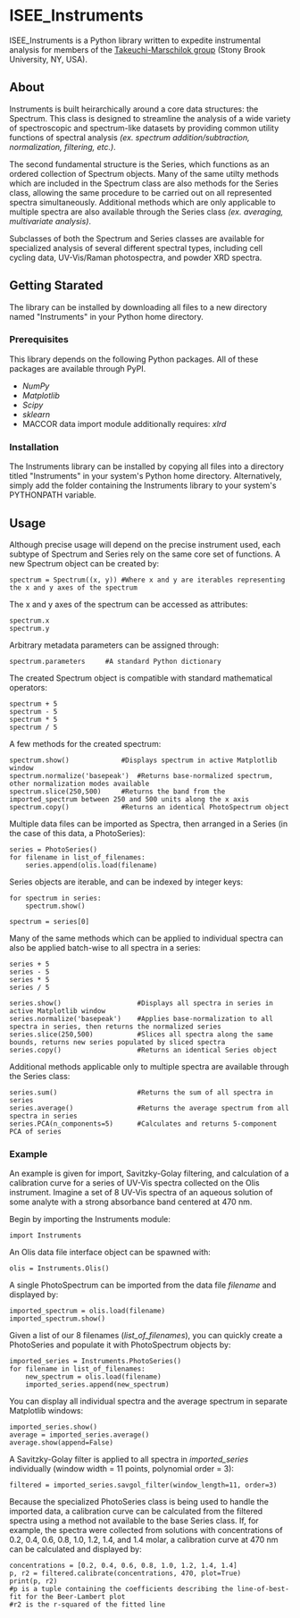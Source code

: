 


# ISEE_Instruments

ISEE_Instruments is a Python library written to expedite instrumental analysis for members of the [Takeuchi-Marschilok group](https://www.stonybrook.edu/commcms/iese/) (Stony Brook University, NY, USA).

## About

Instruments is built heirarchically around a core data structures: the Spectrum. This class is designed to streamline the analysis of a wide variety of spectroscopic and spectrum-like datasets
by providing common utility functions of spectral analysis *(ex. spectrum addition/subtraction, normalization, filtering, etc.)*.

The second fundamental structure is the Series, which functions as an ordered collection of Spectrum objects. Many of the same utilty methods which are included
in the Spectrum class are also methods for the Series class, allowing the same procedure to be carried out on all represented spectra simultaneously. Additional
methods which are only applicable to multiple spectra are also available through the Series class *(ex. averaging, multivariate analysis)*.

Subclasses of both the Spectrum and Series classes are available for specialized analysis of several different spectral types, including cell cycling data, UV-Vis/Raman
photospectra, and powder XRD spectra.
## Getting Starated
The library can be installed by downloading all files to a new directory named "Instruments" in your Python home directory.
### Prerequisites
This library depends on the following Python packages. All of these packages are available through PyPI.

* *NumPy*
* *Matplotlib*
* *Scipy*
* *sklearn*
* MACCOR data import module additionally requires: *xlrd*

### Installation
The Instruments library can be installed by copying all files into a directory titled "Instruments" in your system's Python home directory.
Alternatively, simply add the folder containing the Instruments library to your system's PYTHONPATH variable.
## Usage
Although precise usage will depend on the precise instrument used, each subtype of Spectrum and Series rely on the same core set of functions.
A new Spectrum object can be created by:
```
spectrum = Spectrum((x, y)) #Where x and y are iterables representing the x and y axes of the spectrum
```

The x and y axes of the spectrum can be accessed as attributes:
```
spectrum.x
spectrum.y
```
Arbitrary metadata parameters can be assigned through:
```
spectrum.parameters		#A standard Python dictionary
```
The created Spectrum object is compatible with standard mathematical operators:
```
spectrum + 5
spectrum - 5
spectrum * 5
spectrum / 5
```
A few methods for the created spectrum:
```
spectrum.show()				#Displays spectrum in active Matplotlib window
spectrum.normalize('basepeak')	#Returns base-normalized spectrum, other normalization modes available
spectrum.slice(250,500)		#Returns the band from the imported_spectrum between 250 and 500 units along the x axis
spectrum.copy()				#Returns an identical PhotoSpectrum object
```
Multiple data files can be imported as Spectra, then arranged in a Series (in the case of this data, a PhotoSeries):
```
series = PhotoSeries()
for filename in list_of_filenames:
	series.append(olis.load(filename)
```
Series objects are iterable, and can be indexed by integer keys:
```
for spectrum in series:
	spectrum.show()
```
```
spectrum = series[0]
```
Many of the same methods which can be applied to individual spectra can also be applied batch-wise to all spectra in a series:
```
series + 5
series - 5
series * 5
series / 5

series.show()					#Displays all spectra in series in active Matplotlib window
series.normalize('basepeak')	#Applies base-normalization to all spectra in series, then returns the normalized series
series.slice(250,500)			#Slices all spectra along the same bounds, returns new series populated by sliced spectra
series.copy()					#Returns an identical Series object
```
Additional methods applicable only to multiple spectra are available through the Series class:
```
series.sum()					#Returns the sum of all spectra in series
series.average()				#Returns the average spectrum from all spectra in series
series.PCA(n_components=5)		#Calculates and returns 5-component PCA of series
```

### Example

An example is given for import, Savitzky-Golay filtering, and calculation of a calibration curve for a series of UV-Vis spectra collected on the Olis instrument. Imagine a set of 8 UV-Vis spectra of an aqueous solution of some analyte with a strong absorbance band centered at 470 nm.

Begin by importing the Instruments module:
```
import Instruments
```
An Olis data file interface object can be spawned with:
```
olis = Instruments.Olis()
```
A single PhotoSpectrum can be imported from the data file *filename* and displayed by:
```
imported_spectrum = olis.load(filename)
imported_spectrum.show()
```
Given a list of our 8 filenames (*list_of_filenames*), you can quickly create a PhotoSeries and populate it with PhotoSpectrum objects by:
```
imported_series = Instruments.PhotoSeries()
for filename in list_of_filenames:
	new_spectrum = olis.load(filename)
	imported_series.append(new_spectrum)
```
You can display all individual spectra and the average spectrum in separate Matplotlib windows:
```
imported_series.show()
average = imported_series.average()
average.show(append=False)
```
A Savitzky-Golay filter is applied to all spectra in *imported_series* individually (window width = 11 points, polynomial order = 3):
```
filtered = imported_series.savgol_filter(window_length=11, order=3)
```
Because the specialized PhotoSeries class is being used to handle the imported data, a calibration curve can be calculated from the filtered spectra using a method not available to the base Series class.
If, for example, the spectra were collected from solutions with concentrations of 0.2, 0.4, 0.6, 0.8, 1.0, 1.2, 1.4, and 1.4 molar, a calibration curve at 470 nm can be calculated and displayed by:
```
concentrations = [0.2, 0.4, 0.6, 0.8, 1.0, 1.2, 1.4, 1.4]
p, r2 = filtered.calibrate(concentrations, 470, plot=True)
print(p, r2)
#p is a tuple containing the coefficients describing the line-of-best-fit for the Beer-Lambert plot
#r2 is the r-squared of the fitted line
```
